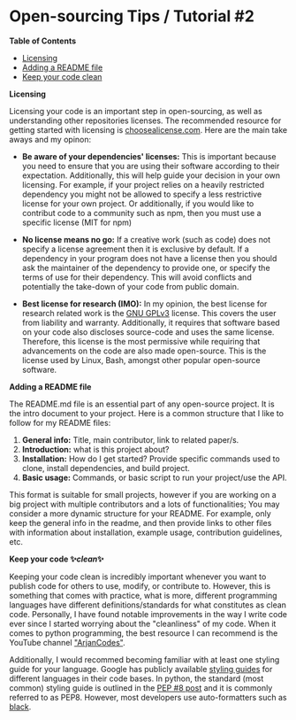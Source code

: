 # Open-sourcing Tips / Tutorial #2

**Table of Contents**
* [Licensing](#licensing)
* [Adding a README file](#readme)
* [Keep your code clean](#clean-code)

**Licensing** <a name="licensing"></a>

Licensing your code is an important step in open-sourcing,
as well as understanding other repositories licenses. The recommended
resource for getting started with licensing is 
[choosealicense.com](https://choosealicense.com). Here are the main
take aways and my opinon:

* **Be aware of your dependencies' licenses:** This is important because
you need to ensure that you are using their software according to their
expectation. Additionally, this will help guide your decision in your own
licensing. For example, if your project relies on a heavily restricted dependency
you might not be allowed to specify a less restrictive license for your own
project. Or additionally, if you would like to contribut code to a community
such as npm, then you must use a specific license (MIT for npm)

* **No license means no go:** If a creative work (such as code) does not specify a
license agreement then it is exclusive by default. If a dependency in your program
does not have a license then you should ask the maintainer of the dependency to
provide one, or specify the terms of use for their dependency. This will avoid
conflicts and potentially the take-down of your code from public domain.

* **Best license for research (IMO):** In my opinion, the best license for
research related work is the [GNU GPLv3](https://choosealicense.com/licenses/gpl-3.0/) 
license. This covers the user from liability and warranty. Additionally, it
requires that software based on your code also discloses source-code and uses
the same license. Therefore, this license is the most permissive while requiring
that advancements on the code are also made open-source. This is the license used 
by Linux, Bash, amongst other popular open-source software.

**Adding a README file** <a name = "readme"></a>

The README.md file is an essential part of any open-source project. It is the intro
document to your project. Here is a common structure that I like to follow for my README
files:

1. **General info:** Title, main contributor, link to related paper/s.
2. **Introduction:** what is this project about?
3. **Installation:** How do I get started? Provide specific commands used to clone, install dependencies, and build project.
4. **Basic usage:** Commands, or basic script to run your project/use the API.

This format is suitable for small projects, however if you are working on a big project with multiple contributors and a lots of functionalities; You may consider a more dynamic structure for your README. For example, only keep the general info in the readme, and then provide links to other files with information about installation, example usage, contribution guidelines, etc.

**Keep your code ✨*clean*✨** <a name="clean-code"></a>

Keeping your code clean is incredibly important whenever you want to publish
code for others to use, modify, or contribute to. However, this is something that
comes with practice, what is more, different programming languages have different
definitions/standards for what constitutes as clean code. Personally, I have found
notable improvements in the way I write code ever since I started worrying about the
"cleanliness" of my code. When it comes to python programming, the best resource I can
recommend is the YouTube channel ["ArjanCodes"](https://www.youtube.com/@ArjanCodes).

Additionally, I would recommed becoming familiar with at least one styling guide for
your language. Google has publicly available [styling guides](https://google.github.io/styleguide/) for different languages in their code bases. In python, the standard 
(most common) styling guide is outlined in the [PEP #8 post](https://peps.python.org/pep-0008/) and it is commonly referred to as PEP8. However, most developers use
auto-formatters such as [black](https://black.readthedocs.io/en/stable/the_black_code_style/current_style.html). 